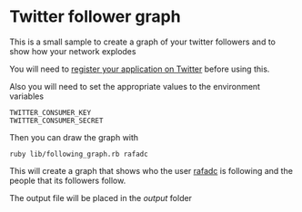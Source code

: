 # Twitter follower graph

This is a small sample to create a graph of your twitter followers and to show how your network explodes

You will need to [register your application on Twitter](https://apps.twitter.com/) before using this.

Also you will need to set the appropriate values to the environment variables

``` shell
TWITTER_CONSUMER_KEY
TWITTER_CONSUMER_SECRET
```

Then you can draw the graph with

``` shell
ruby lib/following_graph.rb rafadc
```

This will create a graph that shows who the user [rafadc](https://twitter.com/rafadc) is following and the people that its followers follow.

The output file will be placed in the *output* folder
